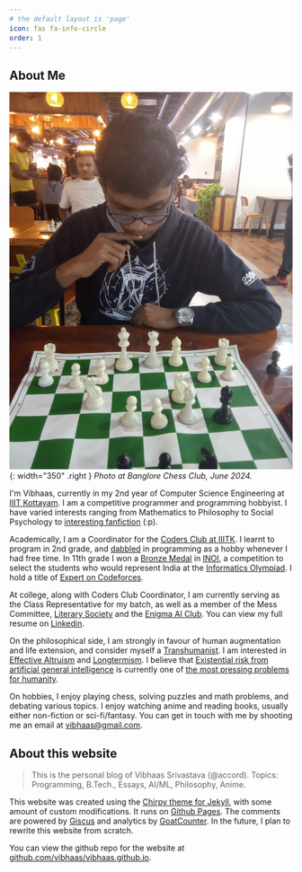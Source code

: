 ```yaml
---
# the default layout is 'page'
icon: fas fa-info-circle
order: 1
---
```


## About Me

![img-description](/assets/img/vib-chess-photo.jpeg){: width="350" .right }
_Photo at Banglore Chess Club, June 2024._

I'm Vibhaas, currently in my 2nd year of Computer Science Engineering at [IIIT Kottayam](https://www.iiitkottayam.ac.in/). I am a competitive programmer and programming hobbyist. I have varied interests ranging from Mathematics to Philosophy to Social Psychology to [interesting fanfiction](https://hpmor.com/) (:p).

Academically, I am a Coordinator for the [Coders Club at IIITK](https://www.linkedin.com/company/codersclub-iiitk/). I learnt to program in 2nd grade, and [dabbled](https://codepen.io/vibhaas) in programming as a hobby whenever I had free time. In 11th grade I won a [Bronze Medal](https://www.linkedin.com/in/vibhaas/overlay/1714978989419/single-media-viewer/) in [INOI](https://www.iarcs.org.in/inoi/), a competition to select the students who would represent India at the [Informatics Olympiad](https://ioinformatics.org/). I hold a title of [Expert on Codeforces](https://codeforces.com/profile/accord).

At college, along with Coders Club Coordinator, I am currently serving as the Class Representative for my batch, as well as a member of the Mess Committee, [Literary Society](https://www.linkedin.com/company/litsoc-iiitk/) and the [Enigma AI Club](https://www.linkedin.com/company/enigma-iiitkottayam/). You can view my full resume on [Linkedin](https://www.linkedin.com/in/vibhaas/).

On the philosophical side, I am strongly in favour of human augmentation and life extension, and consider myself a [Transhumanist](https://www.humanityplus.org/the-transhumanist-manifesto). I am interested in [Effective Altruism](https://www.effectivealtruism.org/) and [Longtermism](https://www.centreforeffectivealtruism.org/longtermism). I believe that [Existential risk from artificial general intelligence](https://en.wikipedia.org/wiki/Existential_risk_from_artificial_general_intelligence) is currently one of [the most pressing problems for humanity](https://www.safe.ai/statement-on-ai-risk).

On hobbies, I enjoy playing chess, solving puzzles and math problems, and debating various topics. I enjoy watching anime and reading books, usually either non-fiction or sci-fi/fantasy. You can get in touch with me by shooting me an email at [vibhaas@gmail.com](mailto:vibhaas@gmail.com).

## About this website

> This is the personal blog of Vibhaas Srivastava (@accord). Topics: Programming, B.Tech., Essays, AI/ML, Philosophy, Anime. 

This website was created using the [Chirpy theme for Jekyll](https://github.com/cotes2020/jekyll-theme-chirpy), with some amount of custom modifications. It runs on [Github Pages](https://pages.github.com/). The comments are powered by [Giscus](https://giscus.app/) and analytics by [GoatCounter](https://goatcounter.com). In the future, I plan to rewrite this website from scratch.


You can view the github repo for the website at [github.com/vibhaas/vibhaas.github.io](https://github.com/vibhaas/vibhaas.github.io).